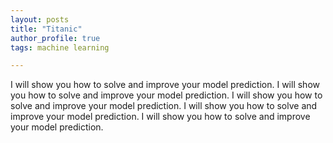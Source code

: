 ```yaml
---
layout: posts
title: "Titanic"
author_profile: true
tags: machine learning

---
```


I will show you how to solve and improve your model prediction.
I will show you how to solve and improve your model prediction.
I will show you how to solve and improve your model prediction.
I will show you how to solve and improve your model prediction.
I will show you how to solve and improve your model prediction.

